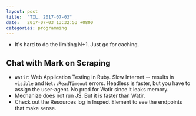 ```yaml
---
layout: post
title:  "TIL, 2017-07-03"
date:   2017-07-03 13:32:53 +0800
categories: programming
---
```


- It's hard to do the limiting N+1. Just go for caching.

## Chat with Mark on Scraping

- `Watir`: Web Application Testing in Ruby. Slow Internet -- results in `visible` and `Net::ReadTimeout` errors. Headless is faster, but you have to assign the user-agent. No prod for Watir since it leaks memory.
- Mechanize does not run JS. But it is faster than Watir.
- Check out the Resources log in Inspect Element to see the endpoints that make sense.

